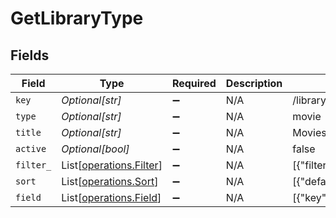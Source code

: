 # GetLibraryType


## Fields

| Field                                                                                                                                                            | Type                                                                                                                                                             | Required                                                                                                                                                         | Description                                                                                                                                                      | Example                                                                                                                                                          |
| ---------------------------------------------------------------------------------------------------------------------------------------------------------------- | ---------------------------------------------------------------------------------------------------------------------------------------------------------------- | ---------------------------------------------------------------------------------------------------------------------------------------------------------------- | ---------------------------------------------------------------------------------------------------------------------------------------------------------------- | ---------------------------------------------------------------------------------------------------------------------------------------------------------------- |
| `key`                                                                                                                                                            | *Optional[str]*                                                                                                                                                  | :heavy_minus_sign:                                                                                                                                               | N/A                                                                                                                                                              | /library/sections/1/all?type=1                                                                                                                                   |
| `type`                                                                                                                                                           | *Optional[str]*                                                                                                                                                  | :heavy_minus_sign:                                                                                                                                               | N/A                                                                                                                                                              | movie                                                                                                                                                            |
| `title`                                                                                                                                                          | *Optional[str]*                                                                                                                                                  | :heavy_minus_sign:                                                                                                                                               | N/A                                                                                                                                                              | Movies                                                                                                                                                           |
| `active`                                                                                                                                                         | *Optional[bool]*                                                                                                                                                 | :heavy_minus_sign:                                                                                                                                               | N/A                                                                                                                                                              | false                                                                                                                                                            |
| `filter_`                                                                                                                                                        | List[[operations.Filter](../../models/operations/filter_.md)]                                                                                                    | :heavy_minus_sign:                                                                                                                                               | N/A                                                                                                                                                              | [{"filter":"label","filterType":"string","key":"/library/sections/1/label","title":"Labels","type":"filter"}]                                                    |
| `sort`                                                                                                                                                           | List[[operations.Sort](../../models/operations/sort.md)]                                                                                                         | :heavy_minus_sign:                                                                                                                                               | N/A                                                                                                                                                              | [{"default":"asc","defaultDirection":"desc","descKey":"random:desc","firstCharacterKey":"/library/sections/1/firstCharacter","key":"random","title":"Randomly"}] |
| `field`                                                                                                                                                          | List[[operations.Field](../../models/operations/field.md)]                                                                                                       | :heavy_minus_sign:                                                                                                                                               | N/A                                                                                                                                                              | [{"key":"label","subType":"bitrate","title":"Label","type":"tag"}]                                                                                               |